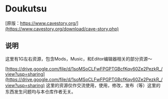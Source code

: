 # Doukutsu

[原版：https://www.cavestory.org/](https://www.cavestory.org/download/cave-story.php)

## 说明

这里有1G左右资源，包含Mods，Music，和Editor编辑器相关的部分资源～

[https://drive.google.com/file/d/1soMSoCLFwFPGPTGBcfKqv60Ze2PezkR_/view?usp=sharing](https://drive.google.com/file/d/1soMSoCLFwFPGPTGBcfKqv60Ze2PezkR_/view?usp=sharing)
这里的资源仅作交流使用，使用，修改，发布（等）这里的东西发生问题均与本仓库作者无关。
